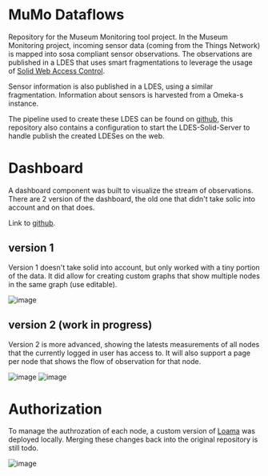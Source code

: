 # MuMo Dataflows

Repository for the Museum Monitoring tool project.
In the Museum Monitoring project, incoming sensor data (coming from the Things Network) is mapped into sosa compliant sensor observations.
The observations are published in a LDES that uses smart fragmentations to leverage the usage of [Solid Web Access Control](https://solidproject.org/TR/wac).

Sensor information is also published in a LDES, using a similar fragmentation.
Information about sensors is harvested from a Omeka-s instance.

The pipeline used to create these LDES can be found on [github](https://github.com/ajuvercr/mumo-pipeline), this repository also contains a configuration to start the LDES-Solid-Server to handle publish the created LDESes on the web.


# Dashboard

A dashboard component was built to visualize the stream of observations.
There are 2 version of the dashboard, the old one that didn't take solic into account and on that does.

Link to [github](https://github.com/ajuvercr/mumo-graphs).

## version 1

Version 1 doesn't take solid into account, but only worked with a tiny portion of the data.
It did allow for creating custom graphs that show multiple nodes in the same graph (use editable).

![image](https://github.com/user-attachments/assets/12d5c5bb-14b1-4e1b-86d0-b2b3880d97e0)


## version 2 (work in progress)

Version 2 is more advanced, showing the latests measurements of all nodes that the currently logged in user has access to.
It will also support a page per node that shows the flow of observation for that node.

![image](https://github.com/user-attachments/assets/b420c312-b65e-4815-9637-a8286e613701)
![image](https://github.com/user-attachments/assets/5c08682c-fd75-4bd8-9173-8026c6d3ffd0)


# Authorization

To manage the authrozation of each node, a custom version of [Loama](https://github.com/SolidLabResearch/loama) was deployed locally.
Merging these changes back into the original repository is still todo.

![image](https://github.com/user-attachments/assets/c28f3ac3-d631-47da-a928-56f9615d86ec)
